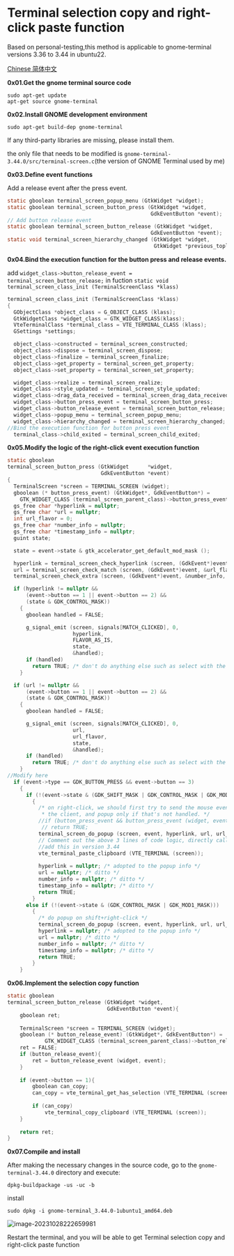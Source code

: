 # Terminal selection copy and right-click paste function

Based on personal-testing,this method is applicable to gnome-terminal versions 3.36 to 3.44 in ubuntu22.

[Chinese 简体中文](https://github.com/NiceAsiv/ubuntu-gnome-terminal-patch/blob/main/README.zh_CN.md)

**0x01.Get the gnome terminal source code**

```shell
sudo apt-get update
apt-get source gnome-terminal
```



**0x02.Install GNOME development environment**

```shell
sudo apt-get build-dep gnome-terminal
```

If any third-party libraries are missing, please install them.

the only file that needs to be modified is `gnome-terminal-3.44.0/src/terminal-screen.c`(the version of GNOME Terminal used by me)

**0x03.Define event functions**

Add a release event after the press event.

```c
static gboolean terminal_screen_popup_menu (GtkWidget *widget);
static gboolean terminal_screen_button_press (GtkWidget *widget,
                                              GdkEventButton *event);
// Add button release event
static gboolean terminal_screen_button_release (GtkWidget *widget,
                                              GdkEventButton *event);
static void terminal_screen_hierarchy_changed (GtkWidget *widget,
                                               GtkWidget *previous_toplevel);
```



**0x04.Bind the execution function for the button press and release events.**

add `widget_class->button_release_event = terminal_screen_button_release;` in fuction `static void
terminal_screen_class_init (TerminalScreenClass *klass)`

```c
terminal_screen_class_init (TerminalScreenClass *klass)
{
  GObjectClass *object_class = G_OBJECT_CLASS (klass);
  GtkWidgetClass *widget_class = GTK_WIDGET_CLASS(klass);
  VteTerminalClass *terminal_class = VTE_TERMINAL_CLASS (klass);
  GSettings *settings;

  object_class->constructed = terminal_screen_constructed;
  object_class->dispose = terminal_screen_dispose;
  object_class->finalize = terminal_screen_finalize;
  object_class->get_property = terminal_screen_get_property;
  object_class->set_property = terminal_screen_set_property;

  widget_class->realize = terminal_screen_realize;
  widget_class->style_updated = terminal_screen_style_updated;
  widget_class->drag_data_received = terminal_screen_drag_data_received;
  widget_class->button_press_event = terminal_screen_button_press;
  widget_class->button_release_event = terminal_screen_button_release;
  widget_class->popup_menu = terminal_screen_popup_menu;
  widget_class->hierarchy_changed = terminal_screen_hierarchy_changed;
//Bind the execution function for button press event
  terminal_class->child_exited = terminal_screen_child_exited;
```



**0x05.Modify the logic of the right-click event execution function**

```c
static gboolean
terminal_screen_button_press (GtkWidget      *widget,
                              GdkEventButton *event)
{
  TerminalScreen *screen = TERMINAL_SCREEN (widget);
  gboolean (* button_press_event) (GtkWidget*, GdkEventButton*) =
    GTK_WIDGET_CLASS (terminal_screen_parent_class)->button_press_event;
  gs_free char *hyperlink = nullptr;
  gs_free char *url = nullptr;
  int url_flavor = 0;
  gs_free char *number_info = nullptr;
  gs_free char *timestamp_info = nullptr;
  guint state;

  state = event->state & gtk_accelerator_get_default_mod_mask ();

  hyperlink = terminal_screen_check_hyperlink (screen, (GdkEvent*)event);
  url = terminal_screen_check_match (screen, (GdkEvent*)event, &url_flavor);
  terminal_screen_check_extra (screen, (GdkEvent*)event, &number_info, &timestamp_info);

  if (hyperlink != nullptr &&
      (event->button == 1 || event->button == 2) &&
      (state & GDK_CONTROL_MASK))
    {
      gboolean handled = FALSE;

      g_signal_emit (screen, signals[MATCH_CLICKED], 0,
                     hyperlink,
                     FLAVOR_AS_IS,
                     state,
                     &handled);
      if (handled)
        return TRUE; /* don't do anything else such as select with the click */
    }

  if (url != nullptr &&
      (event->button == 1 || event->button == 2) &&
      (state & GDK_CONTROL_MASK))
    {
      gboolean handled = FALSE;

      g_signal_emit (screen, signals[MATCH_CLICKED], 0,
                     url,
                     url_flavor,
                     state,
                     &handled);
      if (handled)
        return TRUE; /* don't do anything else such as select with the click */
    }
//Modify here
  if (event->type == GDK_BUTTON_PRESS && event->button == 3)
    {
      if (!(event->state & (GDK_SHIFT_MASK | GDK_CONTROL_MASK | GDK_MOD1_MASK)))
        {
          /* on right-click, we should first try to send the mouse event to
           * the client, and popup only if that's not handled. */
          //if (button_press_event && button_press_event (widget, event))
           // return TRUE;
          terminal_screen_do_popup (screen, event, hyperlink, url, url_flavor, number_info, timestamp_info);
          // Comment out the above 3 lines of code logic, directly call the paste function
          //add this in version 3.44
          vte_terminal_paste_clipboard (VTE_TERMINAL (screen));
          
          hyperlink = nullptr; /* adopted to the popup info */
          url = nullptr; /* ditto */
          number_info = nullptr; /* ditto */
          timestamp_info = nullptr; /* ditto */
          return TRUE;
        }
      else if (!(event->state & (GDK_CONTROL_MASK | GDK_MOD1_MASK)))
        {
          /* do popup on shift+right-click */
          terminal_screen_do_popup (screen, event, hyperlink, url, url_flavor, number_info, timestamp_info);
          hyperlink = nullptr; /* adopted to the popup info */
          url = nullptr; /* ditto */
          number_info = nullptr; /* ditto */
          timestamp_info = nullptr; /* ditto */
          return TRUE;
        }
    }
```



**0x06.Implement the selection copy function**

```c
static gboolean
terminal_screen_button_release (GtkWidget *widget,
                                GdkEventButton *event){
    gboolean ret;
 
    TerminalScreen *screen = TERMINAL_SCREEN (widget);
    gboolean (* button_release_event) (GtkWidget*, GdkEventButton*) =
            GTK_WIDGET_CLASS (terminal_screen_parent_class)->button_release_event;
    ret = FALSE;
    if (button_release_event){
        ret = button_release_event (widget, event);
    }
 
    if (event->button == 1){
        gboolean can_copy;
        can_copy = vte_terminal_get_has_selection (VTE_TERMINAL (screen));
 
        if (can_copy)
            vte_terminal_copy_clipboard (VTE_TERMINAL (screen));
    }
 
    return ret;
}
```

**0x07.Compile and install**

After making the necessary changes in the source code, go to the `gnome-terminal-3.44.0` directory and execute:

```shell
dpkg-buildpackage -us -uc -b
```

install

```
sudo dpkg -i gnome-terminal_3.44.0-1ubuntu1_amd64.deb
```

![image-20231028222659981](https://cdn.niceasiv.cn/image-20231028222659981.png)



Restart the terminal, and you will be able to get Terminal selection copy and right-click paste function
